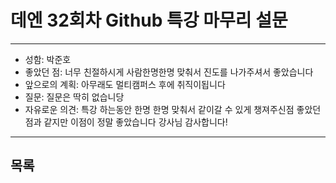 # 데엔 32회차 Github 특강 마무리 설문
---
- 성함: 박준호
- 좋았던 점: 너무 친절하시게 사람한명한명 맞춰서 진도를 나가주셔서 좋았습니다
- 앞으로의 계획: 아무래도 멀티캠퍼스 후에 취직이됩니다
- 질문: 질문은 딱히 없습니당
- 자유로운 의견: 특강 하는동안 한명 한명 맞춰서 같이갈 수 있게 챙져주신점 좋았던 점과 같지만 이점이 정말 좋았습니다 강사님 감사합니다!
----
## 목록
